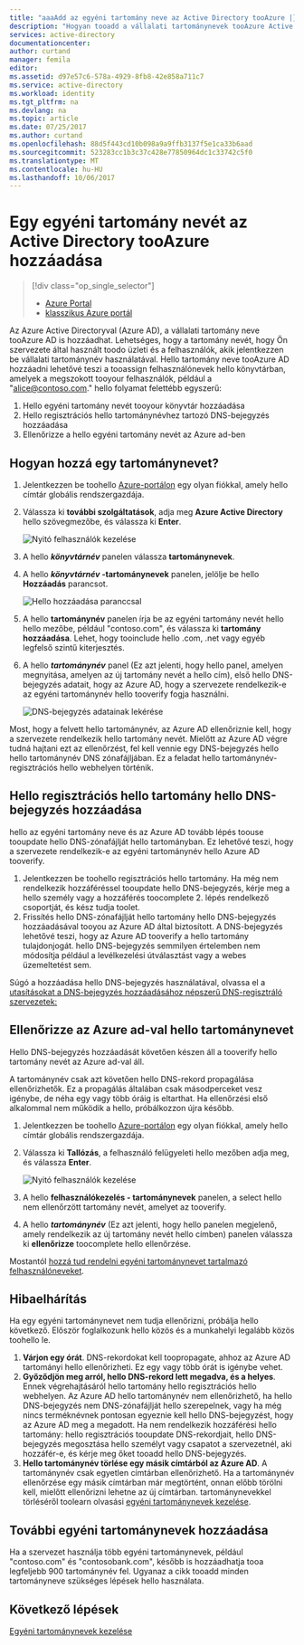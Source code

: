 ```yaml
---
title: "aaaAdd az egyéni tartomány neve az Active Directory tooAzure |} Microsoft Docs"
description: "Hogyan tooadd a vállalati tartománynevek tooAzure Active Directory, és hogyan tooverify hello tartomány nevét."
services: active-directory
documentationcenter: 
author: curtand
manager: femila
editor: 
ms.assetid: d97e57c6-578a-4929-8fb8-42e858a711c7
ms.service: active-directory
ms.workload: identity
ms.tgt_pltfrm: na
ms.devlang: na
ms.topic: article
ms.date: 07/25/2017
ms.author: curtand
ms.openlocfilehash: 88d5f443cd10b098a9a9ffb3137f5e1ca33b6aad
ms.sourcegitcommit: 523283cc1b3c37c428e77850964dc1c33742c5f0
ms.translationtype: MT
ms.contentlocale: hu-HU
ms.lasthandoff: 10/06/2017
---
```

# <a name="add-a-custom-domain-name-tooazure-active-directory"></a>Egy egyéni tartomány nevét az Active Directory tooAzure hozzáadása
> [!div class="op_single_selector"]
> * [Azure Portal](active-directory-domains-add-azure-portal.md)
> * [klasszikus Azure portál](active-directory-add-domain.md)
> 

Az Azure Active Directoryval (Azure AD), a vállalati tartomány neve tooAzure AD is hozzáadhat. Lehetséges, hogy a tartomány nevét, hogy Ön szervezete által használt toodo üzleti és a felhasználók, akik jelentkezzen be vállalati tartománynév használatával. Hello tartomány neve tooAzure AD hozzáadni lehetővé teszi a tooassign felhasználónevek hello könyvtárban, amelyek a megszokott tooyour felhasználók, például a "alice@contoso.com." hello folyamat felettébb egyszerű:

1. Hello egyéni tartomány nevét tooyour könyvtár hozzáadása
2. Hello regisztrációs hello tartománynévhez tartozó DNS-bejegyzés hozzáadása
3. Ellenőrizze a hello egyéni tartomány nevét az Azure ad-ben

## <a name="how-do-i-add-a-domain-name"></a>Hogyan hozzá egy tartománynevet?
1. Jelentkezzen be toohello [Azure-portálon](https://portal.azure.com) egy olyan fiókkal, amely hello címtár globális rendszergazdája.
2. Válassza ki **további szolgáltatások**, adja meg **Azure Active Directory** hello szövegmezőbe, és válassza ki **Enter**.
   
   ![Nyitó felhasználók kezelése](./media/active-directory-domains-add-azure-portal/user-management.png)
3. A hello ***könyvtárnév*** panelen válassza **tartománynevek**.
4. A hello  ***könyvtárnév* -tartománynevek** panelen, jelölje be hello **Hozzáadás** parancsot.
   
   ![Hello hozzáadása paranccsal](./media/active-directory-domains-add-azure-portal/add-command.png)
5. A hello **tartománynév** panelen írja be az egyéni tartomány nevét hello hello mezőbe, például "contoso.com", és válassza ki **tartomány hozzáadása**. Lehet, hogy tooinclude hello .com, .net vagy egyéb legfelső szintű kiterjesztés.
6. A hello ***tartománynév*** panel (Ez azt jelenti, hogy hello panel, amelyen megnyitása, amelyen az új tartomány nevét a hello cím), első hello DNS-bejegyzés adatait, hogy az Azure AD, hogy a szervezete rendelkezik-e az egyéni tartománynév hello tooverify fogja használni.
   
   ![DNS-bejegyzés adatainak lekérése](./media/active-directory-domains-add-azure-portal/get-dns-info.png)

Most, hogy a felvett hello tartománynév, az Azure AD ellenőriznie kell, hogy a szervezete rendelkezik hello tartomány nevét. Mielőtt az Azure AD végre tudná hajtani ezt az ellenőrzést, fel kell vennie egy DNS-bejegyzés hello hello tartománynév DNS zónafájljában. Ez a feladat hello tartománynév-regisztrációs hello webhelyen történik.

## <a name="add-hello-dns-entry-at-hello-domain-name-registrar-for-hello-domain"></a>Hello regisztrációs hello tartomány hello DNS-bejegyzés hozzáadása
hello az egyéni tartomány neve és az Azure AD tovább lépés toouse tooupdate hello DNS-zónafájlját hello tartományban. Ez lehetővé teszi, hogy a szervezete rendelkezik-e az egyéni tartománynév hello Azure AD tooverify.

1. Jelentkezzen be toohello regisztrációs hello tartomány. Ha még nem rendelkezik hozzáféréssel tooupdate hello DNS-bejegyzés, kérje meg a hello személy vagy a hozzáférés toocomplete 2. lépés rendelkező csoportját, és kész tudja toolet.
2. Frissítés hello DNS-zónafájlját hello tartomány hello DNS-bejegyzés hozzáadásával tooyou az Azure AD által biztosított. A DNS-bejegyzés lehetővé teszi, hogy az Azure AD tooverify a hello tartomány tulajdonjogát. hello DNS-bejegyzés semmilyen értelemben nem módosítja például a levélkezelési útválasztást vagy a webes üzemeltetést sem.

Súgó a hozzáadása hello DNS-bejegyzés használatával, olvassa el a [utasításokat a DNS-bejegyzés hozzáadásához népszerű DNS-regisztráló szervezetek:](https://support.office.com/article/Create-DNS-records-for-Office-365-when-you-manage-your-DNS-records-b0f3fdca-8a80-4e8e-9ef3-61e8a2a9ab23/)

## <a name="verify-hello-domain-name-with-azure-ad"></a>Ellenőrizze az Azure ad-val hello tartománynevet
Hello DNS-bejegyzés hozzáadását követően készen áll a tooverify hello tartomány nevét az Azure ad-val áll.

A tartománynév csak azt követően hello DNS-rekord propagálása ellenőrizhetők. Ez a propagálás általában csak másodperceket vesz igénybe, de néha egy vagy több óráig is eltarthat. Ha ellenőrzési első alkalommal nem működik a hello, próbálkozzon újra később.

1. Jelentkezzen be toohello [Azure-portálon](https://portal.azure.com) egy olyan fiókkal, amely hello címtár globális rendszergazdája.
2. Válassza ki **Tallózás**, a felhasználó felügyeleti hello mezőben adja meg, és válassza **Enter**.
   
   ![Nyitó felhasználók kezelése](./media/active-directory-domains-add-azure-portal/user-management.png)
3. A hello **felhasználókezelés - tartománynevek** panelen, a select hello nem ellenőrzött tartomány nevét, amelyet az tooverify.
4. A hello ***tartománynév*** (Ez azt jelenti, hogy hello panelen megjelenő, amely rendelkezik az új tartomány nevét hello címben) panelen válassza ki **ellenőrizze** toocomplete hello ellenőrzése.

Mostantól [hozzá tud rendelni egyéni tartománynevet tartalmazó felhasználóneveket](active-directory-users-create-azure-portal.md).

## <a name="troubleshooting"></a>Hibaelhárítás
Ha egy egyéni tartománynevet nem tudja ellenőrizni, próbálja hello következő. Először foglalkozunk hello közös és a munkahelyi legalább közös toohello le.

1. **Várjon egy órát**. DNS-rekordokat kell toopropagate, ahhoz az Azure AD tartományi hello ellenőrizheti. Ez egy vagy több órát is igénybe vehet.
2. **Győződjön meg arról, hello DNS-rekord lett megadva, és a helyes**. Ennek végrehajtásáról hello tartomány hello regisztrációs hello webhelyen. Az Azure AD hello tartománynév nem ellenőrizhető, ha hello DNS-bejegyzés nem DNS-zónafájlját hello szerepelnek, vagy ha még nincs terméknévnek pontosan egyeznie kell hello DNS-bejegyzést, hogy az Azure AD meg a megadott. Ha nem rendelkezik hozzáférési hello tartomány: hello regisztrációs tooupdate DNS-rekordjait, hello DNS-bejegyzés megosztása hello személyt vagy csapatot a szervezetnél, aki hozzáfér-e, és kérje meg őket tooadd hello DNS-bejegyzés.
3. **Hello tartománynév törlése egy másik címtárból az Azure AD**. A tartománynév csak egyetlen címtárban ellenőrizhető. Ha a tartománynév ellenőrzése egy másik címtárban már megtörtént, onnan előbb törölni kell, mielőtt ellenőrizni lehetne az új címtárban. tartománynevekkel törléséről toolearn olvasási [egyéni tartománynevek kezelése](active-directory-domains-manage-azure-portal.md).    

## <a name="add-more-custom-domain-names"></a>További egyéni tartománynevek hozzáadása
Ha a szervezet használja több egyéni tartománynevek, például "contoso.com" és "contosobank.com", később is hozzáadhatja tooa legfeljebb 900 tartománynév fel. Ugyanaz a cikk tooadd minden tartományneve szükséges lépések hello használata.

## <a name="next-steps"></a>Következő lépések
[Egyéni tartománynevek kezelése](active-directory-domains-manage-azure-portal.md)

